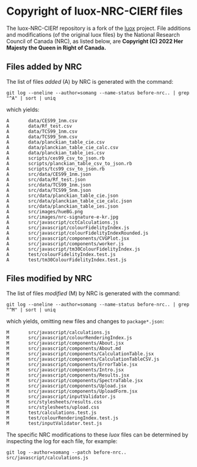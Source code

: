 # Copyright of luox-NRC-CIERf files

The luox-NRC-CIERf repository is a fork of the [luox](https://github.com/luox-app/luox/) project. File additions and modifications (of the original luox files) by the National Research Council of Canada (NRC), as listed below, are **Copyright (C) 2022 Her Majesty the Queen in Right of Canada.**

## Files added by NRC

The list of files *added* (A) by NRC is generated with the command:

```git
git log --oneline --author=somang --name-status before-nrc.. | grep "^A" | sort | uniq
```

which yields:

```
A       data/CES99_1nm.csv
A       data/Rf_test.csv
A       data/TCS99_1nm.csv
A       data/TCS99_5nm.csv
A       data/planckian_table_cie.csv
A       data/planckian_table_cie_calc.csv
A       data/planckian_table_ies.csv
A       scripts/ces99_csv_to_json.rb
A       scripts/planckian_table_csv_to_json.rb
A       scripts/tcs99_csv_to_json.rb
A       src/data/CES99_1nm.json
A       src/data/Rf_test.json
A       src/data/TCS99_1nm.json
A       src/data/TCS99_5nm.json
A       src/data/planckian_table_cie.json
A       src/data/planckian_table_cie_calc.json
A       src/data/planckian_table_ies.json
A       src/images/hueBG.png
A       src/images/nrc-signature-e-kr.jpg
A       src/javascript/cctCalculations.js
A       src/javascript/colourFidelityIndex.js
A       src/javascript/colourFidelityIndexRounded.js
A       src/javascript/components/CVGPlot.jsx
A       src/javascript/components/worker.js
A       src/javascript/tm30ColourFidelityIndex.js
A       test/colourFidelityIndex.test.js
A       test/tm30ColourFidelityIndex.test.js
```

## Files modified by NRC

The list of files *modified* (M) by NRC is generated with the command:

```
git log --oneline --author=somang --name-status before-nrc.. | grep "^M" | sort | uniq
```

which yields, omitting new files and changes to `package*.json`:

```
M       src/javascript/calculations.js
M       src/javascript/colourRenderingIndex.js
M       src/javascript/components/About.jsx
M       src/javascript/components/About.md
M       src/javascript/components/CalculationTable.jsx
M       src/javascript/components/CalculationTableCSV.js
M       src/javascript/components/ErrorTable.jsx
M       src/javascript/components/Intro.jsx
M       src/javascript/components/Results.jsx
M       src/javascript/components/SpectraTable.jsx
M       src/javascript/components/Upload.jsx
M       src/javascript/components/UploadForm.jsx
M       src/javascript/inputValidator.js
M       src/stylesheets/results.css
M       src/stylesheets/upload.css
M       test/calculations.test.js
M       test/colourRenderingIndex.test.js
M       test/inputValidator.test.js
```

The specific NRC modifications to these *luox* files can be determined by inspecting the log for each file, for example:

```
git log --author=somang --patch before-nrc.. src/javascript/calculations.js
```